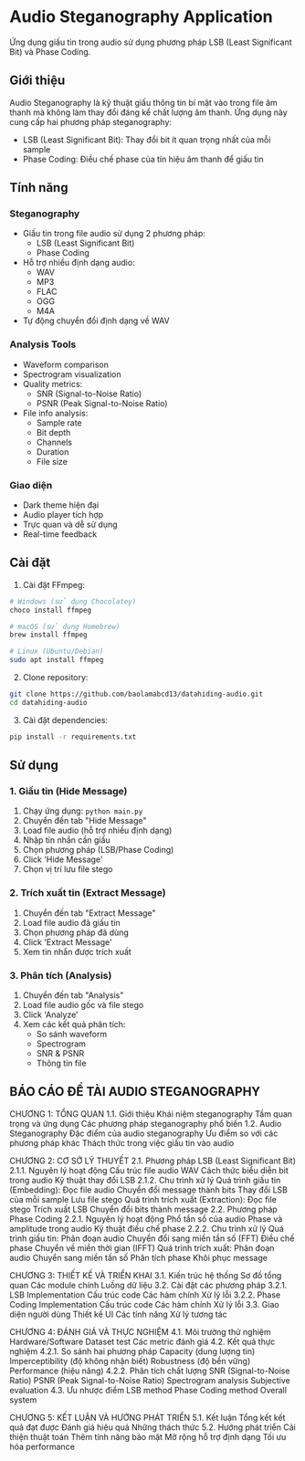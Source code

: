 # Audio Steganography Application

Ứng dụng giấu tin trong audio sử dụng phương pháp LSB (Least Significant Bit) và Phase Coding.

## Giới thiệu

Audio Steganography là kỹ thuật giấu thông tin bí mật vào trong file âm thanh mà không làm thay đổi đáng kể chất lượng âm thanh. Ứng dụng này cung cấp hai phương pháp steganography:

- LSB (Least Significant Bit): Thay đổi bit ít quan trọng nhất của mỗi sample
- Phase Coding: Điều chế phase của tín hiệu âm thanh để giấu tin

## Tính năng

### Steganography

- Giấu tin trong file audio sử dụng 2 phương pháp:
  - LSB (Least Significant Bit)
  - Phase Coding
- Hỗ trợ nhiều định dạng audio:
  - WAV
  - MP3
  - FLAC
  - OGG
  - M4A
- Tự động chuyển đổi định dạng về WAV

### Analysis Tools

- Waveform comparison
- Spectrogram visualization
- Quality metrics:
  - SNR (Signal-to-Noise Ratio)
  - PSNR (Peak Signal-to-Noise Ratio)
- File info analysis:
  - Sample rate
  - Bit depth
  - Channels
  - Duration
  - File size

### Giao diện

- Dark theme hiện đại
- Audio player tích hợp
- Trực quan và dễ sử dụng
- Real-time feedback

## Cài đặt

1. Cài đặt FFmpeg:

```bash
# Windows (sử dụng Chocolatey)
choco install ffmpeg

# macOS (sử dụng Homebrew)
brew install ffmpeg

# Linux (Ubuntu/Debian)
sudo apt install ffmpeg
```

2. Clone repository:

```bash
git clone https://github.com/baolamabcd13/datahiding-audio.git
cd datahiding-audio
```

3. Cài đặt dependencies:

```bash
pip install -r requirements.txt
```

## Sử dụng

### 1. Giấu tin (Hide Message)

1. Chạy ứng dụng: `python main.py`
2. Chuyển đến tab "Hide Message"
3. Load file audio (hỗ trợ nhiều định dạng)
4. Nhập tin nhắn cần giấu
5. Chọn phương pháp (LSB/Phase Coding)
6. Click 'Hide Message'
7. Chọn vị trí lưu file stego

### 2. Trích xuất tin (Extract Message)

1. Chuyển đến tab "Extract Message"
2. Load file audio đã giấu tin
3. Chọn phương pháp đã dùng
4. Click 'Extract Message'
5. Xem tin nhắn được trích xuất

### 3. Phân tích (Analysis)

1. Chuyển đến tab "Analysis"
2. Load file audio gốc và file stego
3. Click 'Analyze'
4. Xem các kết quả phân tích:
   - So sánh waveform
   - Spectrogram
   - SNR & PSNR
   - Thông tin file

## BÁO CÁO ĐỀ TÀI AUDIO STEGANOGRAPHY

CHƯƠNG 1: TỔNG QUAN
1.1. Giới thiệu
Khái niệm steganography
Tầm quan trọng và ứng dụng
Các phương pháp steganography phổ biến
1.2. Audio Steganography
Đặc điểm của audio steganography
Ưu điểm so với các phương pháp khác
Thách thức trong việc giấu tin vào audio

CHƯƠNG 2: CƠ SỞ LÝ THUYẾT
2.1. Phương pháp LSB (Least Significant Bit)
2.1.1. Nguyên lý hoạt động
Cấu trúc file audio WAV
Cách thức biểu diễn bit trong audio
Kỹ thuật thay đổi LSB
2.1.2. Chu trình xử lý
Quá trình giấu tin (Embedding):
Đọc file audio
Chuyển đổi message thành bits
Thay đổi LSB của mỗi sample
Lưu file stego
Quá trình trích xuất (Extraction):
Đọc file stego
Trích xuất LSB
Chuyển đổi bits thành message
2.2. Phương pháp Phase Coding
2.2.1. Nguyên lý hoạt động
Phổ tần số của audio
Phase và amplitude trong audio
Kỹ thuật điều chế phase
2.2.2. Chu trình xử lý
Quá trình giấu tin:
Phân đoạn audio
Chuyển đổi sang miền tần số (FFT)
Điều chế phase
Chuyển về miền thời gian (IFFT)
Quá trình trích xuất:
Phân đoạn audio
Chuyển sang miền tần số
Phân tích phase
Khôi phục message

CHƯƠNG 3: THIẾT KẾ VÀ TRIỂN KHAI
3.1. Kiến trúc hệ thống
Sơ đồ tổng quan
Các module chính
Luồng dữ liệu
3.2. Cài đặt các phương pháp
3.2.1. LSB Implementation
Cấu trúc code
Các hàm chính
Xử lý lỗi
3.2.2. Phase Coding Implementation
Cấu trúc code
Các hàm chính
Xử lý lỗi
3.3. Giao diện người dùng
Thiết kế UI
Các tính năng
Xử lý tương tác

CHƯƠNG 4: ĐÁNH GIÁ VÀ THỰC NGHIỆM
4.1. Môi trường thử nghiệm
Hardware/Software
Dataset test
Các metric đánh giá
4.2. Kết quả thực nghiệm
4.2.1. So sánh hai phương pháp
Capacity (dung lượng tin)
Imperceptibility (độ không nhận biết)
Robustness (độ bền vững)
Performance (hiệu năng)
4.2.2. Phân tích chất lượng
SNR (Signal-to-Noise Ratio)
PSNR (Peak Signal-to-Noise Ratio)
Spectrogram analysis
Subjective evaluation
4.3. Ưu nhược điểm
LSB method
Phase Coding method
Overall system

CHƯƠNG 5: KẾT LUẬN VÀ HƯỚNG PHÁT TRIỂN
5.1. Kết luận
Tổng kết kết quả đạt được
Đánh giá hiệu quả
Những thách thức
5.2. Hướng phát triển
Cải thiện thuật toán
Thêm tính năng bảo mật
Mở rộng hỗ trợ định dạng
Tối ưu hóa performance

